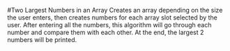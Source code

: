 #Two Largest Numbers in an Array
Creates an array depending on the size the user enters, then creates numbers for each array slot selected by the user.  After entering all the numbers, this algorithm will go through each number and compare them with each other.  At the end, the largest 2 numbers will be printed.
